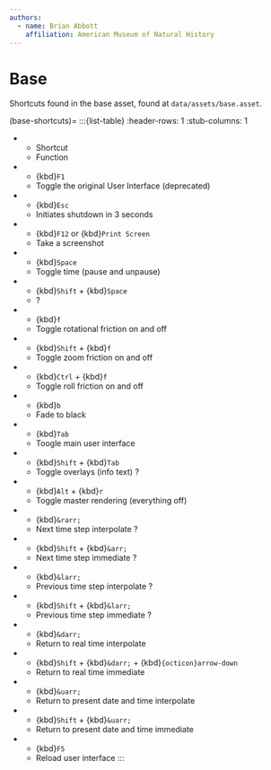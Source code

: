 ```yaml
---
authors:
  - name: Brian Abbott
    affiliation: American Museum of Natural History
---
```



# Base

Shortcuts found in the base asset, found at `data/assets/base.asset`.

(base-shortcuts)=
:::{list-table}
:header-rows: 1
:stub-columns: 1
* - Shortcut
  - Function
* - {kbd}`F1`
  - Toggle the original User Interface (deprecated)
* - {kbd}`Esc`
  - Initiates shutdown in 3 seconds
* - {kbd}`F12` or {kbd}`Print Screen`
  - Take a screenshot
* - {kbd}`Space`
  - Toggle time (pause and unpause)
* - {kbd}`Shift` + {kbd}`Space`
  - ?
* - {kbd}`f`
  - Toggle rotational friction on and off
* - {kbd}`Shift` + {kbd}`f`
  - Toggle zoom friction on and off
* - {kbd}`Ctrl` + {kbd}`f`
  - Toggle roll friction on and off
* - {kbd}`b`
  - Fade to black
* - {kbd}`Tab`
  - Toogle main user interface
* - {kbd}`Shift` + {kbd}`Tab`
  - Toggle overlays (info text) ?
* - {kbd}`Alt` + {kbd}`r`
  - Toggle master rendering (everything off)
* - {kbd}`&rarr;`
  - Next time step interpolate ?
* - {kbd}`Shift` + {kbd}`&arr;`
  - Next time step immediate ?
* - {kbd}`&larr;`
  - Previous time step interpolate ?
* - {kbd}`Shift` + {kbd}`&larr;`
  - Previous time step immediate ?
* - {kbd}`&darr;`
  - Return to real time interpolate
* - {kbd}`Shift` + {kbd}`&darr;` + {kbd}`{octicon}arrow-down`
  - Return to real time immediate
* - {kbd}`&uarr;`
  - Return to present date and time interpolate
* - {kbd}`Shift` + {kbd}`&uarr;`
  - Return to present date and time immediate
* - {kbd}`F5`
  - Reload user interface
:::
